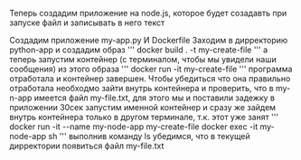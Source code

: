 Теперь создадим приложение на node.js, которое будет созадавть при запуске файл и записывать в 
него текст

Создадим приложение my-app.py И Dockerfile
Заходим в дирректорию python-app и создадим образ
'''
docker build . -t my-create-file
'''
а теперь запустим контейнер (с терминалом, чтобы мы увидели наши сообщения) из этого образа
'''
docker run -it my-create-file
'''
программа отработала и контейнер завершен.
Чтобы убедиться что она правильно отработала необходмо зайти внутрь контейнера и проверить, что 
в my-n-app имеется файл my-file.txt, для этого мы и поставили задежку в приложении 30сек 
запустим именной контейнер и сразу же зайдем внутрь контейнера только в другом терминале, т.к. 
этот уже занят
'''
docker run -it --name my-node-app my-create-file
docker exec -it my-node-app sh
'''
выполнив команду ls убедимся, что в текущей дирректории появиться файл my-file.txt

